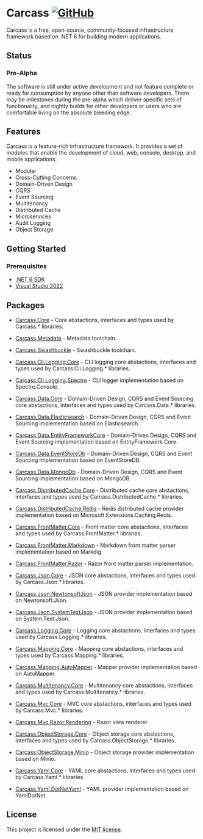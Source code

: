 # Carcass [![GitHub](https://img.shields.io/github/license/kokhans/carcass?style=flat-square)](LICENSE)

Carcass is a free, open-source, community-focused infrastructure framework based on .NET 6 for building modern applications.

## Status

### Pre-Alpha

The software is still under active development and not feature complete or ready for consumption by anyone other than software developers. There may be milestones during the pre-alpha which deliver specific sets of functionality, and nightly builds for other developers or users who are comfortable living on the absolute bleeding edge.

## Features

Carcass is a feature-rich infrastructure framework. It provides a set of modules that enable the development of cloud, web, console, desktop, and mobile applications.

- Modular
- Cross-Cutting Concerns
- Domain-Driven Design
- CQRS
- Event Sourcing
- Multitenancy
- Distributed Cache
- Microservices
- Audit Logging
- Object Storage

## Getting Started

### Prerequisites

- [.NET 6 SDK](https://dotnet.microsoft.com/en-us/download/dotnet/6.0)
- [Visual Studio 2022](https://visualstudio.microsoft.com/vs/)

## Packages

- [Carcass.Core](https://www.nuget.org/packages/Carcass.Core) - Core abstactions, interfaces and types used by Carcass.* libraries.

- [Carcass.Metadata](https://www.nuget.org/packages/Carcass.Core) - Metadata toolchain.

- [Carcass.Swashbuckle](https://www.nuget.org/packages/Carcass.Swashbuckle) - Swashbuckle toolchain.

- [Carcass.Cli.Logging.Core](https://www.nuget.org/packages/Carcass.Cli.Logging.Core) - CLI logging core abstactions, interfaces and types used by Carcass.Cli.Logging.* libraries.

- [Carcass.Cli.Logging.Spectre](https://www.nuget.org/packages/Carcass.Cli.Logging.Spectre) - CLI logger implementation based on Spectre.Console.

- [Carcass.Data.Core](https://www.nuget.org/packages/Carcass.Data.Core) - Domain-Driven Design, CQRS and Event Sourcing core abstactions, interfaces and types used by Carcass.Data.* libraries.

- [Carcass.Data.Elasticsearch](https://www.nuget.org/packages/Carcass.Data.Elasticsearch) - Domain-Driven Design, CQRS and Event Sourcing implementation based on Elasticsearch.

- [Carcass.Data.EntityFrameworkCore](https://www.nuget.org/packages/Carcass.Data.EntityFrameworkCore) - Domain-Driven Design, CQRS and Event Sourcing implementation based on EntityFramework Core.

- [Carcass.Data.EventStoreDb](https://www.nuget.org/packages/Carcass.Data.EventStoreDb) - Domain-Driven Design, CQRS and Event Sourcing implementation based on EventStoreDB.

- [Carcass.Data.MongoDb](https://www.nuget.org/packages/Carcass.Data.MongoDb) - Domain-Driven Design, CQRS and Event Sourcing implementation based on MongoDB.

- [Carcass.DistributedCache.Core](https://www.nuget.org/packages/Carcass.DistributedCache.Core) - Distributed cache core abstactions, interfaces and types used by Carcass.DistributedCache.* libraries.

- [Carcass.DistributedCache.Redis](https://www.nuget.org/packages/Carcass.DistributedCache.Redis) - Redis distributed cache provider implementation based on Microsoft.Extensions.Caching.Redis.

- [Carcass.FrontMatter.Core](https://www.nuget.org/packages/Carcass.FrontMatter.Core) - Front matter core abstactions, interfaces and types used by Carcass.FrontMatter.* libraries.

- [Carcass.FrontMatter.Markdown](https://www.nuget.org/packages/Carcass.FrontMatter.Markdown) - Markdown front matter parser implementation based on Markdig.

- [Carcass.FrontMatter.Razor](https://www.nuget.org/packages/Carcass.FrontMatter.Razor) - Razor front matter parser implementation.

- [Carcass.Json.Core](https://www.nuget.org/packages/Carcass.Json.Core) - JSON core abstactions, interfaces and types used by Carcass.Json.* libraries.

- [Carcass.Json.NewtonsoftJson](https://www.nuget.org/packages/Carcass.Json.NewtonsoftJson) - JSON provider implementation based on Newtonsoft.Json.

- [Carcass.Json.SystemTextJson](https://www.nuget.org/packages/Carcass.Json.SystemTextJson) - JSON provider implementation based on System.Text.Json.

- [Carcass.Logging.Core](https://www.nuget.org/packages/Carcass.Logging.Core) - Logging core abstactions, interfaces and types used by Carcass.Logging.* libraries.

- [Carcass.Mapping.Core](https://www.nuget.org/packages/Carcass.Mapping.Core) - Mapping core abstactions, interfaces and types used by Carcass.Mapping.* libraries.

- [Carcass.Mapping.AutoMapper](https://www.nuget.org/packages/Carcass.Mapping.AutoMapper) - Mapper provider implementation based on AutoMapper.

- [Carcass.Multitenancy.Core](https://www.nuget.org/packages/Carcass.Multitenancy.Core) - Multitenancy core abstactions, interfaces and types used by Carcass.Multitenancy.* libraries.

- [Carcass.Mvc.Core](https://www.nuget.org/packages/Carcass.Mvc.Core) - MVC core abstactions, interfaces and types used by Carcass.Mvc.* libraries.

- [Carcass.Mvc.Razor.Rendering](https://www.nuget.org/packages/Carcass.Mvc.Razor.Rendering) - Razor view renderer.

- [Carcass.ObjectStorage.Core](https://www.nuget.org/packages/Carcass.ObjectStorage.Core) - Object storage core abstactions, interfaces and types used by Carcass.ObjectStorage.* libraries.

- [Carcass.ObjectStorage.Minio](https://www.nuget.org/packages/Carcass.ObjectStorage.Minio) - Object storage provider implementation based on Minio.

- [Carcass.Yaml.Core](https://www.nuget.org/packages/Carcass.Yaml.Core) - YAML core abstactions, interfaces and types used by Carcass.Yaml.* libraries.

- [Carcass.Yaml.DotNetYaml](https://www.nuget.org/packages/Carcass.Yaml.DotNetYaml) - YAML provider implementation based on YamlDotNet.

## License

This project is licensed under the [MIT license](LICENSE).
